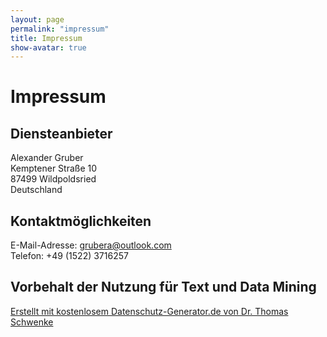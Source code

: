 ```yaml
---
layout: page
permalink: "impressum"
title: Impressum
show-avatar: true
---
```

<h1>Impressum</h1>
<h2 id="m46">Diensteanbieter</h2>
Alexander Gruber<br/>
Kemptener Straße 10<br/>
87499 Wildpoldsried<br/>
Deutschland

<h2 id="m56">Kontaktmöglichkeiten</h2>
E-Mail-Adresse: <a href="mailto:grubera@outlook.com">grubera@outlook.com</a><br/>
Telefon: +49 (1522) 3716257

<h2 id="m5234">Vorbehalt der Nutzung für Text und Data Mining</h2>
<p class="seal"><a href="https://datenschutz-generator.de/" title="Rechtstext von Dr. Schwenke - für weitere Informationen bitte anklicken." target="_blank" rel="noopener noreferrer nofollow">Erstellt mit kostenlosem Datenschutz-Generator.de von Dr. Thomas Schwenke</a></p>